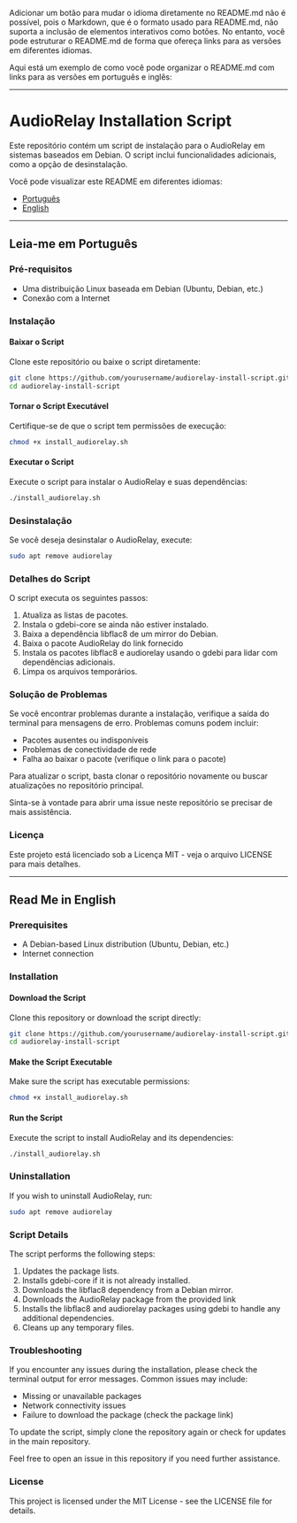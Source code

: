 Adicionar um botão para mudar o idioma diretamente no README.md não é possível, pois o Markdown, que é o formato usado para README.md, não suporta a inclusão de elementos interativos como botões. No entanto, você pode estruturar o README.md de forma que ofereça links para as versões em diferentes idiomas.

Aqui está um exemplo de como você pode organizar o README.md com links para as versões em português e inglês:

---

# AudioRelay Installation Script

Este repositório contém um script de instalação para o AudioRelay em sistemas baseados em Debian. O script inclui funcionalidades adicionais, como a opção de desinstalação.

Você pode visualizar este README em diferentes idiomas:

- [Português](#leia-me-em-português)
- [English](#read-me-in-english)

---

## Leia-me em Português

### Pré-requisitos
- Uma distribuição Linux baseada em Debian (Ubuntu, Debian, etc.)
- Conexão com a Internet

### Instalação

#### Baixar o Script

Clone este repositório ou baixe o script diretamente:

```bash
git clone https://github.com/yourusername/audiorelay-install-script.git
cd audiorelay-install-script
```

#### Tornar o Script Executável

Certifique-se de que o script tem permissões de execução:

```bash
chmod +x install_audiorelay.sh
```

#### Executar o Script

Execute o script para instalar o AudioRelay e suas dependências:

```bash
./install_audiorelay.sh
```

### Desinstalação

Se você deseja desinstalar o AudioRelay, execute:

```bash
sudo apt remove audiorelay
```

### Detalhes do Script

O script executa os seguintes passos:

1. Atualiza as listas de pacotes.
2. Instala o gdebi-core se ainda não estiver instalado.
3. Baixa a dependência libflac8 de um mirror do Debian.
4. Baixa o pacote AudioRelay do link fornecido 
5. Instala os pacotes libflac8 e audiorelay usando o gdebi para lidar com dependências adicionais.
6. Limpa os arquivos temporários.

### Solução de Problemas

Se você encontrar problemas durante a instalação, verifique a saída do terminal para mensagens de erro. Problemas comuns podem incluir:
- Pacotes ausentes ou indisponíveis
- Problemas de conectividade de rede
- Falha ao baixar o pacote (verifique o link para o pacote)

Para atualizar o script, basta clonar o repositório novamente ou buscar atualizações no repositório principal.

Sinta-se à vontade para abrir uma issue neste repositório se precisar de mais assistência.

### Licença

Este projeto está licenciado sob a Licença MIT - veja o arquivo LICENSE para mais detalhes.

---

## Read Me in English

### Prerequisites
- A Debian-based Linux distribution (Ubuntu, Debian, etc.)
- Internet connection

### Installation

#### Download the Script

Clone this repository or download the script directly:

```bash
git clone https://github.com/yourusername/audiorelay-install-script.git
cd audiorelay-install-script
```

#### Make the Script Executable

Make sure the script has executable permissions:

```bash
chmod +x install_audiorelay.sh
```

#### Run the Script

Execute the script to install AudioRelay and its dependencies:

```bash
./install_audiorelay.sh
```

### Uninstallation

If you wish to uninstall AudioRelay, run:

```bash
sudo apt remove audiorelay
```

### Script Details

The script performs the following steps:

1. Updates the package lists.
2. Installs gdebi-core if it is not already installed.
3. Downloads the libflac8 dependency from a Debian mirror.
4. Downloads the AudioRelay package from the provided link 
5. Installs the libflac8 and audiorelay packages using gdebi to handle any additional dependencies.
6. Cleans up any temporary files.

### Troubleshooting

If you encounter any issues during the installation, please check the terminal output for error messages. Common issues may include:
- Missing or unavailable packages
- Network connectivity issues
- Failure to download the package (check the package link)

To update the script, simply clone the repository again or check for updates in the main repository.

Feel free to open an issue in this repository if you need further assistance.

### License

This project is licensed under the MIT License - see the LICENSE file for details.

